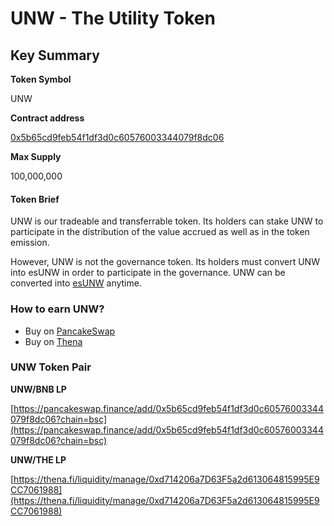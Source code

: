 # UNW - The Utility Token

## Key Summary

**Token Symbol**

UNW

**Contract address**

[0x5b65cd9feb54f1df3d0c60576003344079f8dc06](https://bscscan.com/token/0x5b65cd9feb54f1df3d0c60576003344079f8dc06)

**Max Supply**

100,000,000

#### Token Brief

UNW is our tradeable and transferrable token. Its holders can stake UNW to participate in the distribution of the value accrued as well as in the token emission.&#x20;

However, UNW is not the governance token. Its holders must convert UNW into esUNW in order to participate in the governance. UNW can be converted into [esUNW](esunw-the-governance-token.md) anytime.

### How to earn UNW?

* Buy on [PancakeSwap](https://pancakeswap.finance/swap?inputCurrency=BNB\&outputCurrency=0x5b65cd9feb54F1Df3D0C60576003344079f8Dc06)
* Buy on [Thena](https://thena.fi/swap?inputCurrency=BNB\&outputCurrency=0x5b65cd9feb54f1df3d0c60576003344079f8dc06)

### UNW Token Pair

**UNW/BNB LP**

[https://pancakeswap.finance/add/0x5b65cd9feb54f1df3d0c60576003344079f8dc06?chain=bsc](https://pancakeswap.finance/add/0x5b65cd9feb54f1df3d0c60576003344079f8dc06?chain=bsc)

**UNW/THE LP**

[https://thena.fi/liquidity/manage/0xd714206a7D63F5a2d613064815995E9CC7061988](https://thena.fi/liquidity/manage/0xd714206a7D63F5a2d613064815995E9CC7061988)
